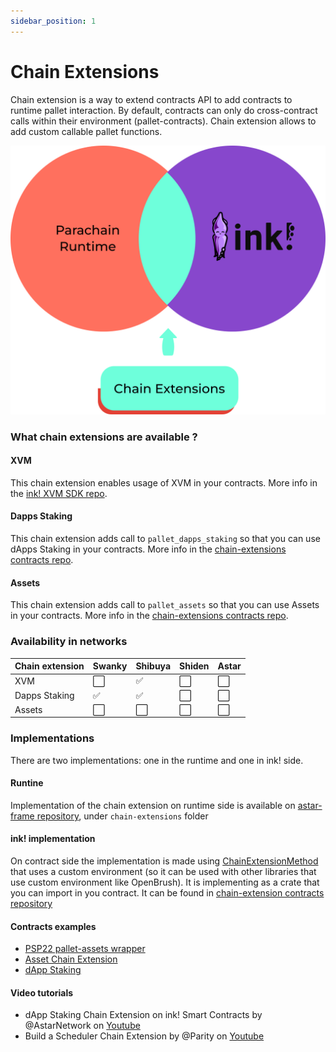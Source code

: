 ```yaml
---
sidebar_position: 1
---
```


# Chain Extensions

Chain extension is a way to extend contracts API to add contracts to runtime pallet interaction. By default, contracts can only do cross-contract calls within their environment (pallet-contracts). Chain extension allows to add custom callable pallet functions.

![ink-ce](../../img/ink-ce.png)

### What chain extensions are available ?

#### XVM

This chain extension enables usage of XVM in your contracts. More info in the [ink! XVM SDK repo](https://github.com/AstarNetwork/ink-xvm-sdk).

#### Dapps Staking

This chain extension adds call to `pallet_dapps_staking` so that you can use dApps Staking in your contracts. More info in the [chain-extensions contracts repo](https://github.com/swanky-dapps/chain-extension-contracts).

#### Assets

This chain extension adds call to `pallet_assets` so that you can use Assets in your contracts. More info in the [chain-extensions contracts repo](https://github.com/swanky-dapps/chain-extension-contracts).

### Availability in networks


| Chain extension | Swanky | Shibuya | Shiden | Astar |
|---|---|---|---|---|
| XVM | :white_large_square: | :white_check_mark: | :white_large_square: | :white_large_square: |
| Dapps Staking |  :white_check_mark:| :white_check_mark: | :white_large_square: | :white_large_square: |
| Assets | :white_large_square: | :white_large_square: | :white_large_square: | :white_large_square: |


### Implementations

There are two implementations: one in the runtime and one in ink! side.  

#### Runtine

Implementation of the chain extension on runtime side is available on [astar-frame repository](https://github.com/AstarNetwork/astar-frame/), under `chain-extensions` folder

#### ink! implementation

On contract side the implementation is made using [ChainExtensionMethod](https://github.com/paritytech/ink/blob/db7a906522a7e97ed5057b193df1253b33e99ee4/crates/env/src/chain_extension.rs#L77) that uses a custom environment
(so it can be used with other libraries that use custom environment like OpenBrush). It is implementing as a crate that you can import in you contract. It can be found in [chain-extension contracts repository](https://github.com/swanky-dapps/chain-extension-contracts)

#### Contracts examples

- [PSP22 pallet-assets wrapper](https://github.com/swanky-dapps/chain-extension-contracts/tree/main/contracts/psp22_pallet_wrapper)
- [Asset Chain Extension](https://github.com/swanky-dapps/chain-extension-contracts/tree/main/examples/assets)
- [dApp Staking](https://github.com/swanky-dapps/chain-extension-contracts/tree/main/examples/dapps-staking)

#### Video tutorials

- dApp Staking Chain Extension on ink! Smart Contracts by @AstarNetwork on [Youtube](https://www.youtube.com/watch?v=-T-HKy_vFCo)
- Build a Scheduler Chain Extension by @Parity on [Youtube](https://www.youtube.com/watch?v=yykPQF0tkqk)